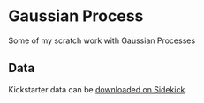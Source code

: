 # Gaussian Process
Some of my scratch work with Gaussian Processes

## Data
Kickstarter data can be [downloaded on Sidekick](http://sidekick.epfl.ch/data).
